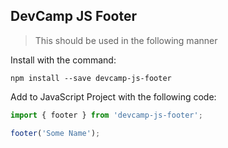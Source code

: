 ## DevCamp JS Footer

> This should be used in the following manner

Install with the command:

```
npm install --save devcamp-js-footer
```

Add to JavaScript Project with the following code:

```javascript
import { footer } from 'devcamp-js-footer';

footer('Some Name');
```
